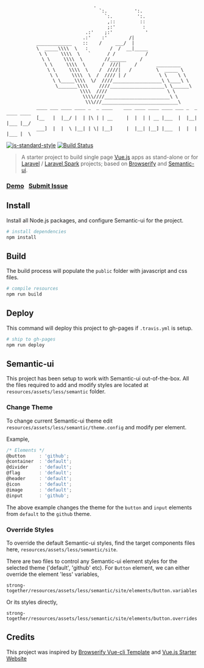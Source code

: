 ```                 
                                .   
                                  `:.          ':.
                                    `:.         ':.
                                     ,::         ::
                                     ;:'          :
                             .:'    ;:'            '               
                            .:'    :'        /|     
           _____________    ::    /     ___/  |     
           \  _____\\\\  \   :        /  /  __|_____
            \ \     \\\\  \   `      / /           /
             \ \     \\\\  \        //______     /  
              \ \     \\\\  \      /  ///|     /       _________
               \ \     \\\\  \    /  ////|   /         \  _____ \
                \ \     \\\\  \  /  //// | /            \ \    \ \
                 \ \_____\\\\  \/  ////__________________\ \____\ \     
                  \_______\\\\    ////____________________\ \______\      
                           \\\\  ////                      \ \
                            \\\\////________________________\ \
                             \\\///____________________________\
           ____ ___ ____ ____ _  _ ____    ___ ____ ____ ____ ___ _  _ ____ ____
           [__   |  |__/ |  | |\ | | __     |  |  | | __ |___  |  |__| |___ |__/
           ___]  |  |  \ |__| | \| |__]     |  |__| |__] |___  |  |  | |___ |  \
```
[![js-standard-style](https://img.shields.io/badge/code%20style-standard-brightgreen.svg)](http://standardjs.com/) [![Build Status](https://travis-ci.org/websemantics/strong-together.svg?branch=master)](https://travis-ci.org/websemantics/strong-together)


>  A starter project to build single page [Vue.js](https://vuejs.org) apps as stand-alone or for [Laravel](https://laravel.com) / [Laravel Spark](https://spark.laravel.com) projects; based on [Browserify](http://browserify.org/)
and [Semantic-ui](http://semantic-ui.com/).

### [Demo](http://websemantics.github.io/strong-together)&nbsp;&nbsp;&nbsp;[Submit Issue](https://github.com/websemantics/strong-together/issues)

## Install

Install all Node.js packages, and configure Semantic-ui for the project.

``` bash
# install dependencies
npm install
```

## Build

The build process will populate the `public` folder with javascript and css files.

``` bash
# compile resources
npm run build
```

## Deploy

This command will deploy this project to gh-pages if `.travis.yml` is setup.

``` bash
# ship to gh-pages
npm run deploy
```

## Semantic-ui

This project has been setup to work with Semantic-ui out-of-the-box. All the files required to add and modify styles are located at `resources/assets/less/semantic` folder.

### Change Theme

To change current Semantic-ui theme edit `resources/assets/less/semantic/theme.config` and modify per element.

Example,

```js
/* Elements */
@button     : 'github';
@container  : 'default';
@divider    : 'default';
@flag       : 'default';
@header     : 'default';
@icon       : 'default';
@image      : 'default';
@input      : 'github';
```

The above example changes the theme for the `button` and `input` elements from `default` to the `github` theme.

### Override Styles

To override the default Semantic-ui styles, find the target components files here,  `resources/assets/less/semantic/site`.

There are two files to control any Semantic-ui element styles for the selected theme ('default', 'github' etc). For `Button` element, we can either override the element 'less' variables,

```
strong-together/resources/assets/less/semantic/site/elements/button.variables
```

Or its styles directly,

```
strong-together/resources/assets/less/semantic/site/elements/button.overrides
```

## Credits
This project was inspired by [Browserify Vue-cli Template](https://github.com/vuejs-templates/browserify) and [Vue.js Starter Website](https://github.com/layer7be/vue-starter)

